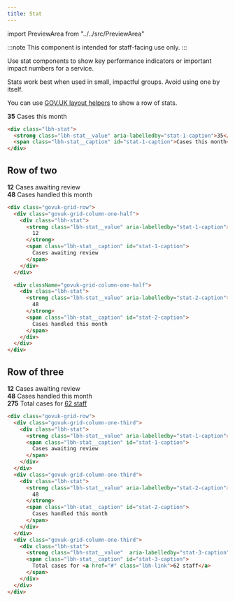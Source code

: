 ```yaml
---
title: Stat
---
```


import PreviewArea from "../../src/PreviewArea"

:::note
This component is intended for staff-facing use only.
:::

Use stat components to show key performance indicators or important impact numbers for a service.

Stats work best when used in small, impactful groups. Avoid using one by itself.

You can use [GOV.UK layout helpers](https://design-system.service.gov.uk/styles/layout/) to show a row of stats.

<PreviewArea>
    <div className="lbh-stat">
        <strong className="lbh-stat__value" aria-labelledby="stat-1-caption">35</strong>
        <span className="lbh-stat__caption" id="stat-1-caption">Cases this month</span>
    </div>
</PreviewArea>

```html
<div class="lbh-stat">
  <strong class="lbh-stat__value" aria-labelledby="stat-1-caption">35</strong>
  <span class="lbh-stat__caption" id="stat-1-caption">Cases this month</span>
</div>
```

## Row of two

<PreviewArea>
    <div className="govuk-grid-row">
        <div className="govuk-grid-column-one-half">
        <div className="lbh-stat">
            <strong className="lbh-stat__value" aria-labelledby="stat-1-caption">12</strong>
            <span className="lbh-stat__caption" id="stat-1-caption">
                Cases awaiting review
            </span>
        </div>
        </div>
        <div className="govuk-grid-column-one-half">
        <div className="lbh-stat">
            <strong className="lbh-stat__value" aria-labelledby="stat-2-caption">48</strong>
            <span className="lbh-stat__caption" id="stat-2-caption">
                Cases handled this month
            </span>
        </div>
        </div>
    </div>
</PreviewArea>

```html
<div class="govuk-grid-row">
  <div class="govuk-grid-column-one-half">
    <div class="lbh-stat">
      <strong class="lbh-stat__value" aria-labelledby="stat-1-caption">
        12
      </strong>
      <span class="lbh-stat__caption" id="stat-1-caption">
        Cases awaiting review
      </span>
    </div>
  </div>

  <div className="govuk-grid-column-one-half">
    <div class="lbh-stat">
      <strong class="lbh-stat__value" aria-labelledby="stat-2-caption">
        48
      </strong>
      <span class="lbh-stat__caption" id="stat-2-caption">
        Cases handled this month
      </span>
    </div>
  </div>
</div>
```

## Row of three

<PreviewArea>
    <div className="govuk-grid-row">
        <div className="govuk-grid-column-one-third">
        <div className="lbh-stat">
            <strong className="lbh-stat__value" aria-labelledby="stat-1-caption">12</strong>
            <span className="lbh-stat__caption" id="stat-1-caption">
                Cases awaiting review
            </span>
        </div>
        </div>
        <div className="govuk-grid-column-one-third">
        <div className="lbh-stat">
            <strong className="lbh-stat__value" aria-labelledby="stat-2-caption">48</strong>
            <span className="lbh-stat__caption" id="stat-2-caption">
                Cases handled this month
            </span>
        </div>
        </div>
        <div className="govuk-grid-column-one-third">
        <div className="lbh-stat">
            <strong className="lbh-stat__value" aria-labelledby="stat-3-caption">275</strong>
            <span className="lbh-stat__caption" id="stat-3-caption">
                Total cases for <a href="#" className="lbh-link">62 staff</a>
            </span>
        </div>
        </div>
    </div>
</PreviewArea>

```html
<div class="govuk-grid-row">
  <div class="govuk-grid-column-one-third">
    <div class="lbh-stat">
      <strong class="lbh-stat__value" aria-labelledby="stat-1-caption">12</strong>
      <span class="lbh-stat__caption" id="stat-1-caption">
        Cases awaiting review
      </span>
    </div>
  </div>
  <div class="govuk-grid-column-one-third">
    <div class="lbh-stat">
      <strong class="lbh-stat__value" aria-labelledby="stat-2-caption">
        48
      </strong>
      <span class="lbh-stat__caption" id="stat-2-caption">
        Cases handled this month
      </span>
    </div>
  </div>
  <div class="govuk-grid-column-one-third">
    <div class="lbh-stat">
      <strong class="lbh-stat__value"  aria-labelledby="stat-3-caption">275<strong>
      <span class="lbh-stat__caption" id="stat-3-caption">
        Total cases for <a href="#" class="lbh-link">62 staff</a>
      </span>
    </div>
  </div>
</div>
```
